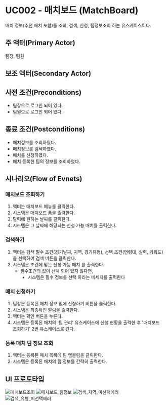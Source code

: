 # UC002 - 매치보드 (MatchBoard)

매치 정보(추천 매치 포함)를 조회, 검색, 신청, 팀정보조회 하는 유스케이스이다.

## 주 액터(Primary Actor)

팀장, 팀원

## 보조 액터(Secondary Actor)

## 사전 조건(Preconditions)

- 팀장으로 로그인 되어 있다.
- 팀원으로 로그인 되어 있다.

## 종료 조건(Postconditions)

- 매치정보를 조회하였다.
- 매치정보를 검색하였다.
- 매치를 신청하였다.
- 매치 등록한 팀의 정보를 조회하였다.

## 시나리오(Flow of Evnets)

### 매치보드 조회하기

1. 엑터는 매치보드 메뉴를 클릭한다.
2. 시스템은 매치보드 폼을 출력한다.
3. 달력에 원하는 날짜를 클릭한다.
4. 시스템은 그 날짜에 해당되는 신청 가능 매치를 출력한다.

### 검색하기

1. 엑터는 검색 필수 조건(경기날짜, 지역, 경기유형), 선택 조건(연령대, 실력, 키워드)을 선택하여 검색 버튼을 클릭한다.
2. 시스템은 조건에 맞는 신청 가능 매치 를 출력한다.
    - 필수조건의 값이 선택 되어 있지 않다면,
        - 시스템은 필수 정보를 선택 하라는 메세지를 출력한다


### 매치 신청하기

1. 팀장은 등록된 매치 정보 밑에 신청하기 버튼을 클릭한다.
2. 시스템은 최종확인 알림을 출력한다.
3. 엑터는 확인 버튼을 누른다.
4. 시스템은 등록된 매치의 '팀 관리' 유스케이스에 신청 현황을 출력한 후 '매치보드 조회하기' 2번 유스케이스로 간다.

### 등록 매치 팀 정보 조회

1. 엑터는 등록된 매치 목록에 팀 앰블럼을 클릭한다.
2. 시스템은 등록된 매치의 팀 정보를 간략히 출력한다.

### 

## UI 프로토타입

![매치보드조회](./images/MatchBoard.jpg)
![매치보드_팀정보](./images/TeamClick.jpg)
![검색_지역_미선택에러](./images/LocalNotNull.jpg)
![검색_유형_미선택에러](./images/TypeNotNull.jpg)

